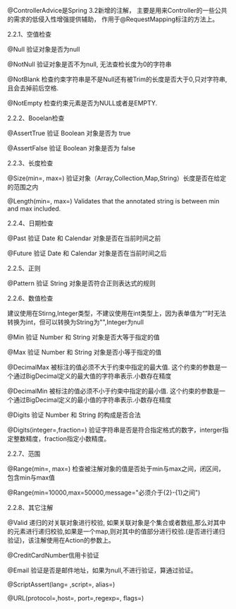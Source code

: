 
@ControllerAdvice是Spring 3.2新增的注解，
主要是用来Controller的一些公共的需求的低侵入性增强提供辅助，
作用于@RequestMapping标注的方法上。









2.2.1、空值检查

@Null       验证对象是否为null

@NotNull    验证对象是否不为null, 无法查检长度为0的字符串

@NotBlank 检查约束字符串是不是Null还有被Trim的长度是否大于0,只对字符串,且会去掉前后空格.

@NotEmpty 检查约束元素是否为NULL或者是EMPTY.

2.2.2、Booelan检查

@AssertTrue     验证 Boolean 对象是否为 true

@AssertFalse    验证 Boolean 对象是否为 false

2.2.3、长度检查

@Size(min=, max=) 验证对象（Array,Collection,Map,String）长度是否在给定的范围之内

@Length(min=, max=) Validates that the annotated string is between min and max included.

2.2.4、日期检查

@Past         验证 Date 和 Calendar 对象是否在当前时间之前

@Future     验证 Date 和 Calendar 对象是否在当前时间之后

2.2.5、正则

@Pattern    验证 String 对象是否符合正则表达式的规则

2.2.6、数值检查

建议使用在Stirng,Integer类型，不建议使用在int类型上，因为表单值为“”时无法转换为int，但可以转换为String为"",Integer为null

@Min            验证 Number 和 String 对象是否大等于指定的值

@Max            验证 Number 和 String 对象是否小等于指定的值

@DecimalMax 被标注的值必须不大于约束中指定的最大值. 这个约束的参数是一个通过BigDecimal定义的最大值的字符串表示.小数存在精度

@DecimalMin 被标注的值必须不小于约束中指定的最小值. 这个约束的参数是一个通过BigDecimal定义的最小值的字符串表示.小数存在精度

@Digits     验证 Number 和 String 的构成是否合法

@Digits(integer=,fraction=) 验证字符串是否是符合指定格式的数字，interger指定整数精度，fraction指定小数精度。

2.2.7、范围

@Range(min=, max=) 检查被注解对象的值是否处于min与max之间，闭区间，包含min与max值

@Range(min=10000,max=50000,message="必须介于{2}-{1}之间")

2.2.8、其它注解

@Valid 递归的对关联对象进行校验, 如果关联对象是个集合或者数组,那么对其中的元素进行递归校验,如果是一个map,则对其中的值部分进行校验.(是否进行递归验证)，该注解使用在Action的参数上。

@CreditCardNumber信用卡验证

@Email  验证是否是邮件地址，如果为null,不进行验证，算通过验证。

@ScriptAssert(lang= ,script=, alias=)

@URL(protocol=,host=, port=,regexp=, flags=)